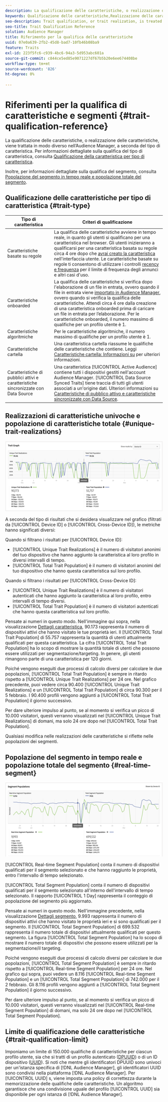 ```yaml
---
description: La qualificazione delle caratteristiche, o realizzazione delle caratteristiche, viene trattata in modo diverso nell’Audience Manager, a seconda del tipo di caratteristica. Per informazioni dettagliate sulla qualifica delle caratteristiche, consulta la tabella seguente.
keywords: Qualificazione delle caratteristiche,Realizzazione delle caratteristiche,Realizzazioni di caratteristiche univoche,UTR,Popolazione di caratteristiche totale,TTP
seo-description: Trait qualification, or trait realization, is treated differently in Audience Manager, depending on trait type. See the table below for detailed information on trait qualification.
seo-title: Trait Qualification Reference
solution: Audience Manager
title: Riferimento per la qualifica delle caratteristiche
uuid: 07e0a639-2fb2-45d8-bad7-10fb46b08ba9
feature: Traits
exl-id: 223f5fc6-c939-4bc6-94a3-5d953abc601a
source-git-commit: c844ce5ed85e9071227df67b5b20e6ee674408be
workflow-type: tm+mt
source-wordcount: '826'
ht-degree: 0%

---
```


# Riferimenti per la qualifica di caratteristiche e segmenti {#trait-qualification-reference}

La qualificazione delle caratteristiche, o realizzazione delle caratteristiche, viene trattata in modo diverso nell’Audience Manager, a seconda del tipo di caratteristica. Per informazioni dettagliate sulla qualifica del tipo di caratteristica, consulta [Qualificazione della caratteristica per tipo di caratteristica](#trait-type).

Inoltre, per informazioni dettagliate sulla qualifica del segmento, consulta [Popolazione del segmento in tempo reale e popolazione totale del segmento](#real-time-segment).



## Qualificazione delle caratteristiche per tipo di caratteristica {#trait-type}

| Tipo di caratteristica | Criteri di qualificazione |
|---|---|
| Caratteristiche basate su regole | La qualifica delle caratteristiche avviene in tempo reale, in quanto gli utenti si qualificano per una caratteristica nel browser. Gli utenti inizieranno a qualificarsi per una caratteristica basata su regole circa 4 ore dopo che [avrai creato la caratteristica](create-onboarded-rule-based-traits.md#create-rules-based-or-onboarded-traits) nell&#39;interfaccia utente. Le caratteristiche basate su regole ti consentono di utilizzare i controlli [recency e frequenza](../segments/recency-and-frequency.md) per il limite di frequenza degli annunci e altri casi d&#39;uso. |
| Caratteristiche onboarded | La qualifica delle caratteristiche si verifica dopo l&#39;elaborazione di un file in entrata, ovvero quando il file in entrata viene [importato in Audience Manager](../../faq/faq-inbound-data-ingestion.md), ovvero quando si verifica la qualifica delle caratteristiche. Attendi circa 4 ore dalla creazione di una caratteristica onboarded prima di caricare un file in entrata per l’elaborazione. Per le caratteristiche onboarded, il numero massimo di qualifiche per un profilo utente è 1. |
| Caratteristiche algoritmiche | Per le caratteristiche algoritmiche, il numero massimo di qualifiche per un profilo utente è 1. |
| Caratteristiche cartella | Una caratteristica cartella riassume le qualifiche delle caratteristiche che contiene. Leggi [Caratteristiche cartella: Informazioni su](about-folder-traits.md) per ulteriori informazioni. |
| Caratteristiche di pubblici attivi e caratteristiche sincronizzate con Data Source | Una caratteristica [!UICONTROL Active Audience] contiene tutti i dispositivi gestiti nell&#39;account Audience Manager. [!UICONTROL Data Source Synced Traits] tiene traccia di tutti gli utenti associati a un&#39;origine dati. Ulteriori informazioni su [Caratteristiche di pubblico attivo e caratteristiche sincronizzate con Data Source](client-activity-synced-audience-traits.md). |

## Realizzazioni di caratteristiche univoche e popolazione di caratteristiche totale {#unique-trait-realizations}

![realizzazione-caratteristiche-univoche](assets/trait-graph.png)

A seconda del tipo di risultati che si desidera visualizzare nel grafico (filtrati da [!UICONTROL Device ID] o [!UICONTROL Cross-Device ID]), le metriche hanno significati diversi:

Quando si filtrano i risultati per [!UICONTROL Device ID]:

* [!UICONTROL Unique Trait Realizations] è il numero di visitatori anonimi del tuo dispositivo che hanno aggiunto la caratteristica al loro profilo in diversi intervalli di tempo.
* [!UICONTROL Total Trait Population] è il numero di visitatori anonimi del tuo dispositivo che hanno questa caratteristica sul loro profilo.

Quando si filtrano i risultati per [!UICONTROL Cross-Device ID]:

* [!UICONTROL Unique Trait Realizations] è il numero di visitatori autenticati che hanno aggiunto la caratteristica al loro profilo, entro intervalli di tempo diversi.
* [!UICONTROL Total Trait Population] è il numero di visitatori autenticati che hanno questa caratteristica sul loro profilo.

Pensate ai numeri in questo modo. Nell&#39;immagine qui sopra, nella visualizzazione [Dettagli caratteristica](../../features/traits/trait-details-page.md), 90.173 rappresenta il numero di dispositivi attivi che hanno visitato le tue proprietà ieri. Il [!UICONTROL Total Trait Population] di 55.757 rappresenta la quantità di utenti attualmente qualificati per questa caratteristica. La cifra [!UICONTROL Total Trait Population] ha lo scopo di mostrare la quantità totale di utenti che possono essere utilizzati per segmentazione/targeting. In genere, gli utenti rimangono parte di una caratteristica per 120 giorni.

Poiché vengono eseguiti due processi di calcolo diversi per calcolare le due popolazioni, [!UICONTROL Total Trait Population] è sempre in ritardo rispetto a [!UICONTROL Unique Trait Realizations] per 24 ore. Nel grafico precedente, puoi vedere circa 90.400 [!UICONTROL Unique Trait Realizations] e un [!UICONTROL Total Trait Population] di circa 90.300 per il 5 febbraio. I 90.400 profili vengono aggiunti a [!UICONTROL Total Trait Population] il giorno successivo.

Per dare ulteriore impulso al punto, se al momento si verifica un picco di 10.000 visitatori, questi verranno visualizzati nel [!UICONTROL Unique Trait Realizations] di domani, ma solo 24 ore dopo nel [!UICONTROL Total Trait Population].

Qualsiasi modifica nelle realizzazioni delle caratteristiche si riflette nelle popolazioni dei segmenti.

## Popolazione del segmento in tempo reale e popolazione totale del segmento {#real-time-segment}

![realizzazione-caratteristiche-univoche](assets/segment-graph.png)

[!UICONTROL Real-time Segment Population] conta il numero di dispositivi qualificati per il segmento selezionato e che hanno raggiunto le proprietà, entro l&#39;intervallo di tempo selezionato.

[!UICONTROL Total Segment Population] conta il numero di dispositivi qualificati per il segmento selezionato all&#39;interno dell&#39;intervallo di tempo selezionato. Il rapporto [!UICONTROL 1 Day] rappresenta il conteggio di popolazione del segmento più aggiornato.

Pensate ai numeri in questo modo. Nell&#39;immagine precedente, nella visualizzazione [Dettagli segmento](../../features/segments/segment-summary-view.md), 9.993 rappresenta il numero di dispositivi attivi che hanno visitato le proprietà ieri e si sono qualificati per il segmento. Il [!UICONTROL Total Segment Population] di 699.532 rappresenta il numero totale di dispositivi attualmente qualificati per questo segmento. La figura [!UICONTROL Total Segment Population] ha lo scopo di mostrare il numero totale di dispositivi che possono essere utilizzati per la segmentazione/il targeting.

Poiché vengono eseguiti due processi di calcolo diversi per calcolare le due popolazioni, [!UICONTROL Total Segment Population] è sempre in ritardo rispetto a [!UICONTROL Real-time Segment Population] per 24 ore. Nel grafico qui sopra, puoi vedere un 8.116 [!UICONTROL Real-time Segment Population] e un [!UICONTROL Total Segment Population] di 742.000 per il 2 febbraio. Gli 8.116 profili vengono aggiunti a [!UICONTROL Total Segment Population] il giorno successivo.

Per dare ulteriore impulso al punto, se al momento si verifica un picco di 10.000 visitatori, questi verranno visualizzati nel [!UICONTROL Real-time Segment Population] di domani, ma solo 24 ore dopo nel [!UICONTROL Total Segment Population].

## Limite di qualificazione delle caratteristiche {#trait-qualification-limit}

Imponiamo un limite di 150.000 qualifiche di caratteristiche per ciascun profilo utente, sia che si tratti di un profilo autenticato ([DPUUID](../../reference/ids-in-aam.md)) o di un ID dispositivo ([UUID](../../reference/ids-in-aam.md)). Si noti che mentre gli identificatori DPUUID sono univoci per un&#39;istanza specifica di [!DNL Audience Manager], gli identificatori UUID sono condivisi nella piattaforma [!DNL Audience Manager]. Per [!UICONTROL UUID] s, viene imposta una policy di correttezza durante la memorizzazione delle qualifiche delle caratteristiche. Un algoritmo garantisce che una condivisione uguale del profilo [!UICONTROL UUID] sia disponibile per ogni istanza di [!DNL Audience Manager].
